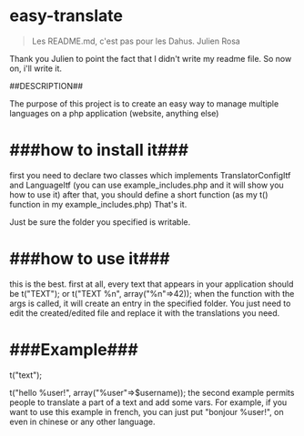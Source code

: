 easy-translate
==============
 > Les README.md, c'est pas pour les Dahus.
 > Julien Rosa

Thank you Julien to point the fact that I didn't write my readme file. So now on, i'll write it.

##DESCRIPTION##

The purpose of this project is to create an easy way to manage multiple languages on a php application (website, anything else)


###how to install it###
==============

first you need to declare two classes which implements TranslatorConfigItf and LanguageItf (you can use example_includes.php and it will show you how to use it)
after that, you should define a short function (as my t() function in my example_includes.php)
That's it.

Just be sure the folder you specified is writable.

###how to use it###
==============

this is the best.
first at all, every text that appears in your application should be t("TEXT"); or t("TEXT %n", array("%n"=>42));
when the function with the args is called, it will create an entry in the specified folder.
You just need to edit the created/edited file and replace it with the translations you need.


###Example###
==============

t("text");

t("hello %user!", array("%user"=>$username));
the second example permits people to translate a part of a text and add some vars.
For example, if you want to use this example in french, you can just put "bonjour %user!", on even in chinese or any other language.